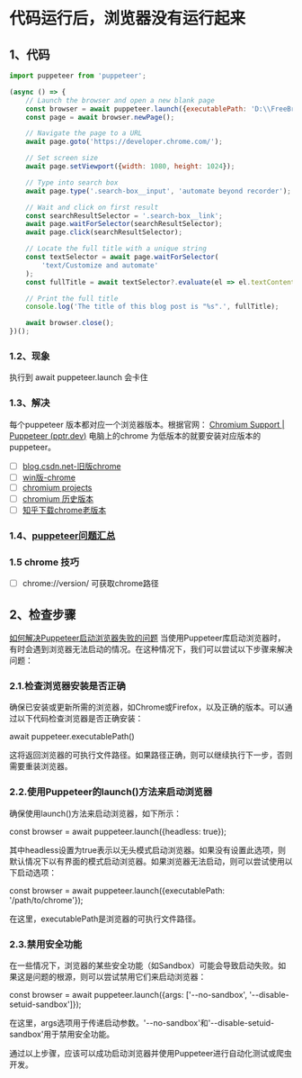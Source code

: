 # 代码运行后，浏览器没有运行起来
## 1、代码
```javascript
import puppeteer from 'puppeteer';

(async () => {
    // Launch the browser and open a new blank page
    const browser = await puppeteer.launch({executablePath: 'D:\\FreeBrower\\Brower\\resources\\chrome\\115.0.5735.45\\chrome.exe'});
    const page = await browser.newPage();

    // Navigate the page to a URL
    await page.goto('https://developer.chrome.com/');

    // Set screen size
    await page.setViewport({width: 1080, height: 1024});

    // Type into search box
    await page.type('.search-box__input', 'automate beyond recorder');

    // Wait and click on first result
    const searchResultSelector = '.search-box__link';
    await page.waitForSelector(searchResultSelector);
    await page.click(searchResultSelector);

    // Locate the full title with a unique string
    const textSelector = await page.waitForSelector(
        'text/Customize and automate'
    );
    const fullTitle = await textSelector?.evaluate(el => el.textContent);

    // Print the full title
    console.log('The title of this blog post is "%s".', fullTitle);

    await browser.close();
})();
```
### 1.2、现象
执行到 await puppeteer.launch 会卡住
### 1.3、解决
每个puppeteer 版本都对应一个浏览器版本。根据官网：
[Chromium Support | Puppeteer (pptr.dev)](https://pptr.dev/chromium-support)
电脑上的chrome 为低版本的就要安装对应版本的puppeteer。
- [ ] [blog.csdn.net-旧版chrome](https://blog.csdn.net/cy5849203/article/details/130855429)
- [ ] [win版-chrome](https://chromiumdash.appspot.com/releases?platform=Windows)
- [ ] [chromium projects](https://www.chromium.org/getting-involved/download-chromium/)
- [ ] [chromium 历史版本](https://github.com/vikyd/note/blob/master/chrome_offline_download.md#chrome-%E7%A6%BB%E7%BA%BF%E5%8C%85---%E5%8E%86%E5%8F%B2%E7%89%88%E6%9C%AC%E5%AE%98%E6%96%B9)
- [ ] [知乎下载chrome老版本](https://zhuanlan.zhihu.com/p/339042765)

### 1.4、[puppeteer问题汇总](https://github.com/puppeteer/puppeteer/blob/main/docs/troubleshooting.md)

### 1.5 chrome 技巧
- [ ] chrome://version/ 可获取chrome路径

## 2、检查步骤
[如何解决Puppeteer启动浏览器失败的问题](https://www.volcengine.com/theme/6893684-R-7-1)
当使用Puppeteer库启动浏览器时，有时会遇到浏览器无法启动的情况。在这种情况下，我们可以尝试以下步骤来解决问题：

### 2.1.检查浏览器安装是否正确

确保已安装或更新所需的浏览器，如Chrome或Firefox，以及正确的版本。可以通过以下代码检查浏览器是否正确安装：

await puppeteer.executablePath()

这将返回浏览器的可执行文件路径。如果路径正确，则可以继续执行下一步，否则需要重装浏览器。

### 2.2.使用Puppeteer的launch()方法来启动浏览器

确保使用launch()方法来启动浏览器，如下所示：

const browser = await puppeteer.launch({headless: true});

其中headless设置为true表示以无头模式启动浏览器。如果没有设置此选项，则默认情况下以有界面的模式启动浏览器。如果浏览器无法启动，则可以尝试使用以下启动选项：

const browser = await puppeteer.launch({executablePath: '/path/to/chrome'});

在这里，executablePath是浏览器的可执行文件路径。

### 2.3.禁用安全功能

在一些情况下，浏览器的某些安全功能（如Sandbox）可能会导致启动失败。如果这是问题的根源，则可以尝试禁用它们来启动浏览器：

const browser = await puppeteer.launch({args: ['--no-sandbox', '--disable-setuid-sandbox']});

在这里，args选项用于传递启动参数。'--no-sandbox'和'--disable-setuid-sandbox'用于禁用安全功能。

通过以上步骤，应该可以成功启动浏览器并使用Puppeteer进行自动化测试或爬虫开发。
